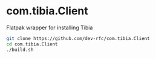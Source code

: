 # com.tibia.Client
Flatpak wrapper for installing Tibia

```bash
git clone https://github.com/dev-rfc/com.tibia.Client
cd com.tibia.Client
./build.sh
```